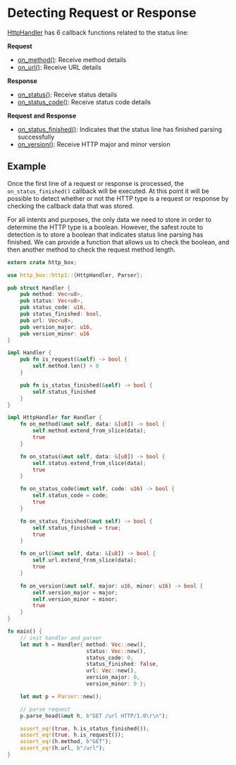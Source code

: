 # Detecting Request or Response

[HttpHandler](http://www.metatomic.io/docs/api/http_box/http1/trait.HttpHandler.html) has 6 callback
functions related to the status line:

**Request**

- [on_method()](http://www.metatomic.io/docs/api/http_box/http1/trait.HttpHandler.html#method.on_method): Receive method details
- [on_url()](http://www.metatomic.io/docs/api/http_box/http1/trait.HttpHandler.html#method.on_url): Receive URL details

**Response**

- [on_status()](http://www.metatomic.io/docs/api/http_box/http1/trait.HttpHandler.html#method.on_status): Receive status details
- [on_status_code()](http://www.metatomic.io/docs/api/http_box/http1/trait.HttpHandler.html#method.on_status_code): Receive status code details

**Request and Response**
- [on_status_finished()](http://www.metatomic.io/docs/api/http_box/http1/trait.HttpHandler.html#method.on_status_finished): Indicates that the status line has finished parsing successfully
- [on_version()](http://www.metatomic.io/docs/api/http_box/http1/trait.HttpHandler.html#method.on_version): Receive HTTP major and minor version

## Example

Once the first line of a request or response is processed, the `on_status_finished()` callback
will be executed. At this point it will be possible to detect whether or not the HTTP type is
a request or response by checking the callback data that was stored.

For all intents and purposes, the only data we need to store in order to determine the HTTP type
is a boolean. However, the safest route to detection is to store a boolean that indicates status
line parsing has finished. We can provide a function that allows us to check the boolean, and then
another method to check the request method length.

```rust
extern crate http_box;

use http_box::http1::{HttpHandler, Parser};

pub struct Handler {
    pub method: Vec<u8>,
    pub status: Vec<u8>,
    pub status_code: u16,
    pub status_finished: bool,
    pub url: Vec<u8>,
    pub version_major: u16,
    pub version_minor: u16
}

impl Handler {
    pub fn is_request(&self) -> bool {
        self.method.len() > 0
    }

    pub fn is_status_finished(&self) -> bool {
        self.status_finished
    }
}

impl HttpHandler for Handler {
    fn on_method(&mut self, data: &[u8]) -> bool {
        self.method.extend_from_slice(data);
        true
    }

    fn on_status(&mut self, data: &[u8]) -> bool {
        self.status.extend_from_slice(data);
        true
    }

    fn on_status_code(&mut self, code: u16) -> bool {
        self.status_code = code;
        true
    }

    fn on_status_finished(&mut self) -> bool {
        self.status_finished = true;
        true
    }

    fn on_url(&mut self, data: &[u8]) -> bool {
        self.url.extend_from_slice(data);
        true
    }

    fn on_version(&mut self, major: u16, minor: u16) -> bool {
        self.version_major = major;
        self.version_minor = minor;
        true
    }
}

fn main() {
    // init handler and parser
    let mut h = Handler{ method: Vec::new(),
                         status: Vec::new(),
                         status_code: 0,
                         status_finished: false,
                         url: Vec::new(),
                         version_major: 0,
                         version_minor: 0 };

    let mut p = Parser::new();

    // parse request
    p.parse_head(&mut h, b"GET /url HTTP/1.0\r\n");

    assert_eq!(true, h.is_status_finished());
    assert_eq!(true, h.is_request());
    assert_eq!(h.method, b"GET");
    assert_eq!(h.url, b"/url");
}
```

